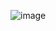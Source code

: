 ![image](https://github.com/ariceliom/portfolio-clone-dio/assets/89526853/37f91181-0cb4-4c81-8380-bcb1e1acfed1)
